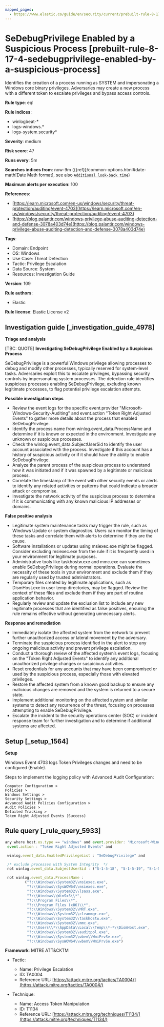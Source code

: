 ```yaml
---
mapped_pages:
  - https://www.elastic.co/guide/en/security/current/prebuilt-rule-8-17-4-sedebugprivilege-enabled-by-a-suspicious-process.html
---
```


# SeDebugPrivilege Enabled by a Suspicious Process [prebuilt-rule-8-17-4-sedebugprivilege-enabled-by-a-suspicious-process]

Identifies the creation of a process running as SYSTEM and impersonating a Windows core binary privileges. Adversaries may create a new process with a different token to escalate privileges and bypass access controls.

**Rule type**: eql

**Rule indices**:

* winlogbeat-*
* logs-windows.*
* logs-system.security*

**Severity**: medium

**Risk score**: 47

**Runs every**: 5m

**Searches indices from**: now-9m ({{ref}}/common-options.html#date-math[Date Math format], see also [`Additional look-back time`](docs-content://solutions/security/detect-and-alert/create-detection-rule.md#rule-schedule))

**Maximum alerts per execution**: 100

**References**:

* [https://learn.microsoft.com/en-us/windows/security/threat-protection/auditing/event-4703](https://learn.microsoft.com/en-us/windows/security/threat-protection/auditing/event-4703)
* [https://blog.palantir.com/windows-privilege-abuse-auditing-detection-and-defense-3078a403d74e](https://blog.palantir.com/windows-privilege-abuse-auditing-detection-and-defense-3078a403d74e)

**Tags**:

* Domain: Endpoint
* OS: Windows
* Use Case: Threat Detection
* Tactic: Privilege Escalation
* Data Source: System
* Resources: Investigation Guide

**Version**: 109

**Rule authors**:

* Elastic

**Rule license**: Elastic License v2

## Investigation guide [_investigation_guide_4978]

**Triage and analysis**

[TBC: QUOTE]
**Investigating SeDebugPrivilege Enabled by a Suspicious Process**

SeDebugPrivilege is a powerful Windows privilege allowing processes to debug and modify other processes, typically reserved for system-level tasks. Adversaries exploit this to escalate privileges, bypassing security controls by impersonating system processes. The detection rule identifies suspicious processes enabling SeDebugPrivilege, excluding known legitimate processes, to flag potential privilege escalation attempts.

**Possible investigation steps**

* Review the event logs for the specific event.provider "Microsoft-Windows-Security-Auditing" and event.action "Token Right Adjusted Events" to gather more details about the process that enabled SeDebugPrivilege.
* Identify the process name from winlog.event_data.ProcessName and determine if it is known or expected in the environment. Investigate any unknown or suspicious processes.
* Check the winlog.event_data.SubjectUserSid to identify the user account associated with the process. Investigate if this account has a history of suspicious activity or if it should have the ability to enable SeDebugPrivilege.
* Analyze the parent process of the suspicious process to understand how it was initiated and if it was spawned by a legitimate or malicious process.
* Correlate the timestamp of the event with other security events or alerts to identify any related activities or patterns that could indicate a broader attack or compromise.
* Investigate the network activity of the suspicious process to determine if it is communicating with any known malicious IP addresses or domains.

**False positive analysis**

* Legitimate system maintenance tasks may trigger the rule, such as Windows Update or system diagnostics. Users can monitor the timing of these tasks and correlate them with alerts to determine if they are the cause.
* Software installations or updates using msiexec.exe might be flagged. Consider excluding msiexec.exe from the rule if it is frequently used in your environment for legitimate purposes.
* Administrative tools like taskhostw.exe and mmc.exe can sometimes enable SeDebugPrivilege during normal operations. Evaluate the necessity of these tools in your environment and exclude them if they are regularly used by trusted administrators.
* Temporary files created by legitimate applications, such as DismHost.exe in user temp directories, may be flagged. Review the context of these files and exclude them if they are part of routine application behavior.
* Regularly review and update the exclusion list to include any new legitimate processes that are identified as false positives, ensuring the rule remains effective without generating unnecessary alerts.

**Response and remediation**

* Immediately isolate the affected system from the network to prevent further unauthorized access or lateral movement by the adversary.
* Terminate the suspicious process identified in the alert to stop any ongoing malicious activity and prevent privilege escalation.
* Conduct a thorough review of the affected system’s event logs, focusing on the "Token Right Adjusted Events" to identify any additional unauthorized privilege changes or suspicious activities.
* Reset credentials for any accounts that may have been compromised or used by the suspicious process, especially those with elevated privileges.
* Restore the affected system from a known good backup to ensure any malicious changes are removed and the system is returned to a secure state.
* Implement additional monitoring on the affected system and similar systems to detect any recurrence of the threat, focusing on processes attempting to enable SeDebugPrivilege.
* Escalate the incident to the security operations center (SOC) or incident response team for further investigation and to determine if additional systems are affected.


## Setup [_setup_1564]

**Setup**

Windows Event 4703 logs Token Privileges changes and need to be configured (Enable).

Steps to implement the logging policy with Advanced Audit Configuration:

```
Computer Configuration >
Policies >
Windows Settings >
Security Settings >
Advanced Audit Policies Configuration >
Audit Policies >
Detailed Tracking >
Token Right Adjusted Events (Success)
```


## Rule query [_rule_query_5933]

```js
any where host.os.type == "windows" and event.provider: "Microsoft-Windows-Security-Auditing" and
 event.action : "Token Right Adjusted Events" and

 winlog.event_data.EnabledPrivilegeList : "SeDebugPrivilege" and

 /* exclude processes with System Integrity  */
 not winlog.event_data.SubjectUserSid : ("S-1-5-18", "S-1-5-19", "S-1-5-20") and

 not winlog.event_data.ProcessName :
         ("?:\\Windows\\System32\\msiexec.exe",
          "?:\\Windows\\SysWOW64\\msiexec.exe",
          "?:\\Windows\\System32\\lsass.exe",
          "?:\\Windows\\WinSxS\\*",
          "?:\\Program Files\\*",
          "?:\\Program Files (x86)\\*",
          "?:\\Windows\\System32\\MRT.exe",
          "?:\\Windows\\System32\\cleanmgr.exe",
          "?:\\Windows\\System32\\taskhostw.exe",
          "?:\\Windows\\System32\\mmc.exe",
          "?:\\Users\\*\\AppData\\Local\\Temp\\*-*\\DismHost.exe",
          "?:\\Windows\\System32\\auditpol.exe",
          "?:\\Windows\\System32\\wbem\\WmiPrvSe.exe",
          "?:\\Windows\\SysWOW64\\wbem\\WmiPrvSe.exe")
```

**Framework**: MITRE ATT&CKTM

* Tactic:

    * Name: Privilege Escalation
    * ID: TA0004
    * Reference URL: [https://attack.mitre.org/tactics/TA0004/](https://attack.mitre.org/tactics/TA0004/)

* Technique:

    * Name: Access Token Manipulation
    * ID: T1134
    * Reference URL: [https://attack.mitre.org/techniques/T1134/](https://attack.mitre.org/techniques/T1134/)



